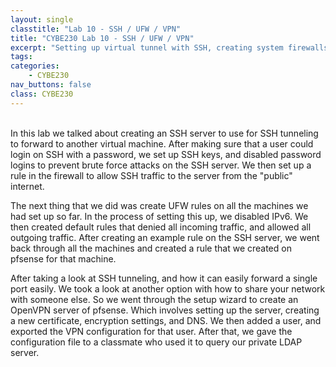 ```yaml
---
layout: single
classtitle: "Lab 10 - SSH / UFW / VPN"
title: "CYBE230 Lab 10 - SSH / UFW / VPN"
excerpt: "Setting up virtual tunnel with SSH, creating system firewalls with UFW, and setting up an openVPN server on pfsense"
tags:
categories:
    - CYBE230
nav_buttons: false
class: CYBE230
---
```

\
In this lab we talked about creating an SSH server to use for SSH tunneling to forward to another virtual machine. After making sure that a user could login on SSH with a password, we set up SSH keys, and disabled password logins to prevent brute force attacks on the SSH server. We then set up a rule in the firewall to allow SSH traffic to the server from the "public" internet.

The next thing that we did was create UFW rules on all the machines we had set up so far. In the process of setting this up, we disabled IPv6. We then created default rules that denied all incoming traffic, and allowed all outgoing traffic. After creating an example rule on the SSH server, we went back through all the machines and created a rule that we created on pfsense for that machine.

After taking a look at SSH tunneling, and how it can easily forward a single port easily. We took a look at another option with how to share your network with someone else. So we went through the setup wizard to create an OpenVPN server of pfsense. Which involves setting up the server, creating a new certificate, encryption settings, and DNS. We then added a user, and exported the VPN configuration for that user. After that, we gave the configuration file to a classmate who used it to query our private LDAP server.
